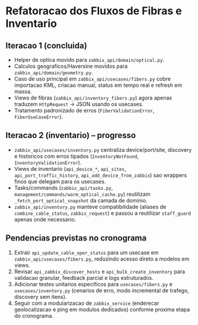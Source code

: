 ﻿# Refatoracao dos Fluxos de Fibras e Inventario

## Iteracao 1 (concluida)
- Helper de optica movido para `zabbix_api/domain/optical.py`.
- Calculos geograficos/Haversine movidos para `zabbix_api/domain/geometry.py`.
- Caso de uso principal em `zabbix_api/usecases/fibers.py` cobre importacao KML, criacao manual, status em tempo real e refresh em massa.
- Views de fibras (`zabbix_api/inventory_fibers.py`) agora apenas traduzem `HttpRequest` -> JSON usando os usecases.
- Tratamento padronizado de erros (`FiberValidationError`, `FiberUseCaseError`).

## Iteracao 2 (inventario) – progresso
- `zabbix_api/usecases/inventory.py` centraliza device/port/site, discovery e historicos com erros tipados (`InventoryNotFound`, `InventoryValidationError`).
- Views de inventario (`api_device_*`, `api_sites`, `api_port_traffic_history`, `api_add_device_from_zabbix`) sao wrappers finos que delegam para os usecases.
- Tasks/commands (`zabbix_api/tasks.py`, `management/commands/warm_optical_cache.py`) reutilizam `_fetch_port_optical_snapshot` da camada de dominio.
- `zabbix_api/inventory.py` manteve compatibilidade (aliases de `combine_cable_status`, `zabbix_request`) e passou a reutilizar `staff_guard` apenas onde necessario.

## Pendencias previstas no cronograma
1. Extrair `api_update_cable_oper_status` para um usecase em `zabbix_api/usecases/fibers.py`, reduzindo acesso direto a modelos em views.
2. Revisar `api_zabbix_discover_hosts` e `api_bulk_create_inventory` para validacao granular, feedback parcial e logs estruturados.
3. Adicionar testes unitarios especificos para `usecases/fibers.py` e `usecases/inventory.py` (cenarios de erro, modo incremental de trafego, discovery sem itens).
4. Seguir com a modularizacao de `zabbix_service` (enderecar geolocalizacao e ping em modulos dedicados) conforme proxima etapa do cronograma.
